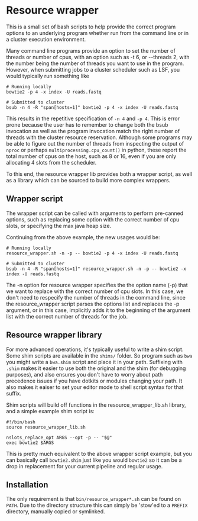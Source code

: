# Resource wrapper

This is a small set of bash scripts to help provide the correct program options
to an underlying program whether run from the command line or in a cluster
execution environment.

Many command line programs provide an option to set the number of threads or
number of cpus, with an option such as -t 6, or --threads 2, with the number
being the number of threads you want to use in the program. However, when
submitting jobs to a cluster scheduler such as LSF, you would typically run
something like

```
# Running locally
bowtie2 -p 4 -x index -U reads.fastq

# Submitted to cluster
bsub -n 4 -R "span[hosts=1]" bowtie2 -p 4 -x index -U reads.fastq
```

This results in the repetitive specification of `-n 4` and `-p 4`. This is error
prone because the user has to remember to change both the bsub invocation as
well as the program invocation match the right number of threads with the
cluster resource reservation. Although some programs may be able to figure out
the number of threads from inspecting the output of `nproc` or perhaps
`multiprocessing.cpu_count()` in python, these report the total number of cpus
on the host, such as 8 or 16, even if you are only allocating 4 slots from the
scheduler.

To this end, the resource wrapper lib provides both a wrapper script, as well as
a library which can be sourced to build more complex wrappers.

## Wrapper script

The wrapper script can be called with arguments to perform pre-canned options,
such as replacing some option with the correct number of cpu slots, or
specifying the max java heap size.

Continuing from the above example, the new usages would be:
```
# Running locally
resource_wrapper.sh -n -p -- bowtie2 -p 4 -x index -U reads.fastq

# Submitted to cluster
bsub -n 4 -R "span[hosts=1]" resource_wrapper.sh -n -p -- bowtie2 -x index -U reads.fastq
```

The -n option for resource wrapper specifies the the option name (-p) that we
want to replace with the correct number of cpu slots. In this case, we don't
need to respecify the number of threads in the command line, since the
resource_wrapper script parses the options list and replaces the -p argument, or
in this case, implicitly adds it to the beginning of the argument list with the
correct number of threads for the job.

## Resource wrapper library

For more advanced operations, it's typically useful to write a shim script. Some
shim scripts are available in the `shims/` folder. So program such as `bwa` you
might write a `bwa.shim` script and place it in your path. Suffixing with
`.shim` makes it easier to use both the original and the shim (for debugging
purposes), and also ensures you don't have to worry about path precedence issues
if you have dotkits or modules changing your path. It also makes it eaiser to
set your editor mode to shell script syntax for that suffix.

Shim scripts will build off functions in the resource_wrapper_lib.sh library,
and a simple example shim script is:

```
#!/bin/bash
source resource_wrapper_lib.sh

nslots_replace_opt ARGS --opt -p -- "$@"
exec bowtie2 $ARGS
```

This is pretty much equivalent to the above wrapper script example, but you can
basically call `bowtie2.shim` just like you would `bowtie2` so it can be a drop
in replacement for your current pipeline and regular usage.

## Installation

The only requirement is that `bin/resource_wrapper*.sh` can be found on `PATH`.
Due to the directory structure this can simply be 'stow'ed to a `PREFIX`
directory, manually copied or symlinked.
